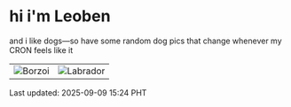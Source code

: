 # hi i'm Leoben

and i like dogs—so have some random dog pics that change whenever my CRON feels like it

|  |  |
|--------|----------|
| ![Borzoi](https://random-dog-vercel.vercel.app/api/random-borzoi?v=1757402649) | ![Labrador](https://random-dog-vercel.vercel.app/api/random-labrador?v=1757402649) |

Last updated: 2025-09-09 15:24 PHT
